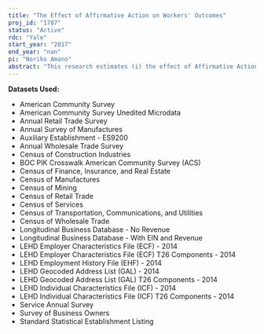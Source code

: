 ```yaml
---
title: "The Effect of Affirmative Action on Workers' Outcomes"
proj_id: "1787"
status: "Active"
rdc: "Yale"
start_year: "2017"
end_year: "nan"
pi: "Noriko Amano"
abstract: "This research estimates (i) the effect of Affirmative Action regulation on the probability that a new hire in private sector firms meeting the size requirements is a minority, (ii) the effect of legal charges filed citing sex, race, color or national origin discrimination on the probability that a new hire is a minority, and (iii) the effect of working in an Affirmative Action regulated firm on current and future wages. This project will impute federal contractor status and racial composition reported in the Equal Employment Opportunity Employer Information Reports, to private sector firms in the LEHD database meeting the size requirements to fill these forms under the Civil Rights Act of 1964. In addition, it will assign a count of discrimination charges filed with the EEOC against federally contracted firms. "
---
```


**Datasets Used:**

  - American Community Survey 
  - American Community Survey Unedited Microdata 
  - Annual Retail Trade Survey 
  - Annual Survey of Manufactures 
  - Auxiliary Establishment - ES9200 
  - Annual Wholesale Trade Survey 
  - Census of Construction Industries 
  - BOC PIK Crosswalk American Community Survey (ACS) 
  - Census of Finance, Insurance, and Real Estate 
  - Census of Manufactures 
  - Census of Mining 
  - Census of Retail Trade 
  - Census of Services 
  - Census of Transportation, Communications, and Utilities 
  - Census of Wholesale Trade 
  - Longitudinal Business Database - No Revenue 
  - Longitudinal Business Database - With EIN and Revenue 
  - LEHD Employer Characteristics File (ECF) - 2014 
  - LEHD Employer Characteristics File (ECF) T26 Components - 2014 
  - LEHD Employment History File (EHF) - 2014 
  - LEHD Geocoded Address List (GAL) - 2014 
  - LEHD Geocoded Address List (GAL) T26 Components - 2014 
  - LEHD Individual Characteristics File (ICF) - 2014 
  - LEHD Individual Characteristics File (ICF) T26 Components - 2014 
  - Service Annual Survey 
  - Survey of Business Owners 
  - Standard Statistical Establishment Listing 

